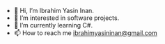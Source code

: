 - 👋 Hi, I’m Ibrahim Yasin Inan.
- 👀 I’m interested in software projects.
- 🌱 I’m currently learning C#.
- 📫 How to reach me ibrahimyasininan@gmail.com
